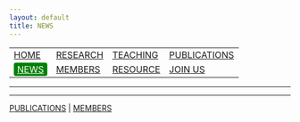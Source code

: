 ```yaml
---
layout: default
title: NEWS
---
```


<table>
  <tr>
    <td><a href="https://www.zhengmzlab.com/index.html">HOME</a></td>
    <td><a href="https://www.zhengmzlab.com/research.html">RESEARCH</a></td>
    <td><a href="https://www.zhengmzlab.com/teaching.html">TEACHING</a></td>
    <td><a href="https://www.zhengmzlab.com/publications.html">PUBLICATIONS</a></td>
  </tr>
  <tr>
    <td><a href="https://www.zhengmzlab.com/news.html" style="background-color: green; color: white; padding: 2px 6px; border-radius: 4px;">NEWS</a></td>
    <td><a href="https://www.zhengmzlab.com/members.html">MEMBERS</a></td>
    <td><a href="https://www.zhengmzlab.com/resource.html">RESOURCE</a></td>
    <td><a href="https://www.zhengmzlab.com/join_us.html">JOIN US</a></td>
  </tr>
</table>

---



---

[PUBLICATIONS](publications.html) | [MEMBERS](members.html)
